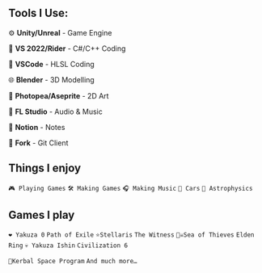 ## Tools I Use:

⚙ **Unity/Unreal** - Game Engine

📄 **VS 2022/Rider** - C#/C++ Coding

🔴 **VSCode** - HLSL Coding

🌐 **Blender** - 3D Modelling

🎨 **Photopea/Aseprite** - 2D Art

🎵 **FL Studio** - Audio & Music

📝 **Notion** - Notes

📂 **Fork** - Git Client

## Things I enjoy

`🎮 Playing Games`
`🛠 Making Games`
`🎧 Making Music`
`🚗 Cars`
`🔭 Astrophysics`

## Games I play

`❤️ Yakuza 0`
`Path of Exile`
`⭐Stellaris`
`The Witness`
`🏴‍☠️Sea of Thieves`
`Elden Ring`
`💀 Yakuza Ishin`
`Civilization 6`

`🚀Kerbal Space Program`
`And much more…`

